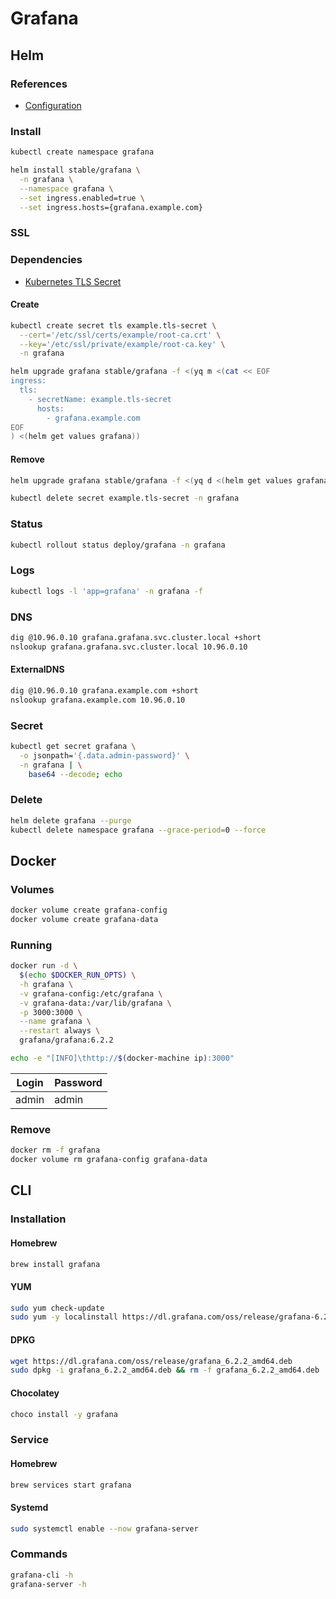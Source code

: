 # Grafana

## Helm

### References

- [Configuration](https://github.com/helm/charts/tree/master/stable/grafana#configuration)

### Install

```sh
kubectl create namespace grafana
```

```sh
helm install stable/grafana \
  -n grafana \
  --namespace grafana \
  --set ingress.enabled=true \
  --set ingress.hosts={grafana.example.com}
```

### SSL

### Dependencies

- [Kubernetes TLS Secret](/k8s-tls-secret.md)

#### Create

```sh
kubectl create secret tls example.tls-secret \
  --cert='/etc/ssl/certs/example/root-ca.crt' \
  --key='/etc/ssl/private/example/root-ca.key' \
  -n grafana
```

```sh
helm upgrade grafana stable/grafana -f <(yq m <(cat << EOF
ingress:
  tls:
    - secretName: example.tls-secret
      hosts:
        - grafana.example.com
EOF
) <(helm get values grafana))
```

#### Remove

```sh
helm upgrade grafana stable/grafana -f <(yq d <(helm get values grafana) ingress.tls)

kubectl delete secret example.tls-secret -n grafana
```

### Status

```sh
kubectl rollout status deploy/grafana -n grafana
```

### Logs

```sh
kubectl logs -l 'app=grafana' -n grafana -f
```

### DNS

```sh
dig @10.96.0.10 grafana.grafana.svc.cluster.local +short
nslookup grafana.grafana.svc.cluster.local 10.96.0.10
```

#### ExternalDNS

```sh
dig @10.96.0.10 grafana.example.com +short
nslookup grafana.example.com 10.96.0.10
```

### Secret

```sh
kubectl get secret grafana \
  -o jsonpath='{.data.admin-password}' \
  -n grafana | \
    base64 --decode; echo
```

### Delete

```sh
helm delete grafana --purge
kubectl delete namespace grafana --grace-period=0 --force
```

## Docker

### Volumes

```sh
docker volume create grafana-config
docker volume create grafana-data
```

### Running

```sh
docker run -d \
  $(echo $DOCKER_RUN_OPTS) \
  -h grafana \
  -v grafana-config:/etc/grafana \
  -v grafana-data:/var/lib/grafana \
  -p 3000:3000 \
  --name grafana \
  --restart always \
  grafana/grafana:6.2.2
```

```sh
echo -e "[INFO]\thttp://$(docker-machine ip):3000"
```

| Login | Password |
| --- | --- |
| admin | admin |

### Remove

```sh
docker rm -f grafana
docker volume rm grafana-config grafana-data
```

## CLI

### Installation

#### Homebrew

```sh
brew install grafana
```

#### YUM

```sh
sudo yum check-update
sudo yum -y localinstall https://dl.grafana.com/oss/release/grafana-6.2.2-1.x86_64.rpm
```

#### DPKG

```sh
wget https://dl.grafana.com/oss/release/grafana_6.2.2_amd64.deb
sudo dpkg -i grafana_6.2.2_amd64.deb && rm -f grafana_6.2.2_amd64.deb
```

#### Chocolatey

```sh
choco install -y grafana
```

### Service

#### Homebrew

```sh
brew services start grafana
```

#### Systemd

```sh
sudo systemctl enable --now grafana-server
```

### Commands

```sh
grafana-cli -h
grafana-server -h
```
